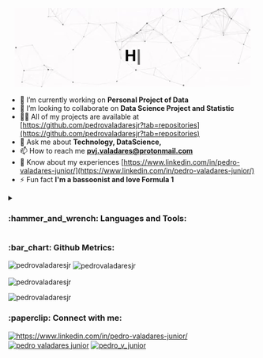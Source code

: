 <p align="center">
  <img src="https://github.com/pedrovaladaresjr/pedrovaladaresjr/blob/master/assets/header_github.gif" alt="Hi, I'm Pedro a Data Science Student from Brazil 🇧🇷">
</p>

<!--
The header above was a contribution I acquired from the {matyo91}:
  [https://github.com/matyo91]
  Great friend!

  Alguns links úteis no fim da página!
-->


- 🔭 I’m currently working on **Personal Project of Data**
- 👯 I’m looking to collaborate on **Data Science Project and Statistic**
- 👨‍💻 All of my projects are available at [https://github.com/pedrovaladaresjr?tab=repositories](https://github.com/pedrovaladaresjr?tab=repositories)
- 💬 Ask me about **Technology, DataScience,**
- 📫 How to reach me **pvj.valadares@protonmail.com**
- 📄 Know about my experiences [https://www.linkedin.com/in/pedro-valadares-junior/](https://www.linkedin.com/in/pedro-valadares-junior/)
- ⚡ Fun fact **I'm a bassoonist and love Formula 1**

<details>
  <summary><h3><b>:hammer_and_wrench: Languages and Tools:</b></h3></summary>
  <br/>
<p align="left"> <a href="https://www.linux.org/" target="_blank" rel="noreferrer"> <img src="https://raw.githubusercontent.com/devicons/devicon/master/icons/linux/linux-original.svg" alt="linux" width="40" height="40"/> </a> <a href="https://cdn.jsdelivr.net/gh/devicons/devicon@v2.15.1/devicon.min.css" target="_blank" rel="noreferrer"><img src="https://cdn.jsdelivr.net/gh/devicons/devicon/icons/r/r-original.svg" alt="R" width="40" height="40"/> </a> <a href="https://www.python.org" target="_blank" rel="noreferrer"> <img src="https://raw.githubusercontent.com/devicons/devicon/master/icons/python/python-original.svg" alt="python" width="40" height="40"/> </a><a href="https://cdn.jsdelivr.net/gh/devicons/devicon@v2.15.1/devicon.min.css" target="_blank" rel="noreferrer"><img src="https://cdn.jsdelivr.net/gh/devicons/devicon/icons/jupyter/jupyter-original-wordmark.svg" alt="JupyterNotebook" width="40" height="40"/> </a> <a href="https://git-scm.com/" target="_blank" rel="noreferrer"> <img src="https://www.vectorlogo.zone/logos/git-scm/git-scm-icon.svg" alt="git" width="40" height="40"/> </a> <a href="https://www.w3.org/html/" target="_blank" rel="noreferrer"> <img src="https://raw.githubusercontent.com/devicons/devicon/master/icons/html5/html5-original-wordmark.svg" alt="html5" width="40" height="40"/> </a> <a href="https://www.w3schools.com/css/" target="_blank" rel="noreferrer"> <img src="https://raw.githubusercontent.com/devicons/devicon/master/icons/css3/css3-original-wordmark.svg" alt="css3" width="40" height="40"/> </a>  <a href="https://developer.mozilla.org/en-US/docs/Web/JavaScript" target="_blank" rel="noreferrer"> <img src="https://raw.githubusercontent.com/devicons/devicon/master/icons/javascript/javascript-original.svg" alt="javascript" width="40" height="40"/> </a> <a href="https://www.mongodb.com/" target="_blank" rel="noreferrer"> <img src="https://raw.githubusercontent.com/devicons/devicon/master/icons/mongodb/mongodb-original-wordmark.svg" alt="mongodb" width="40" height="40"/> </a> <a href="https://www.mysql.com/" target="_blank" rel="noreferrer"> <img src="https://raw.githubusercontent.com/devicons/devicon/master/icons/mysql/mysql-original-wordmark.svg" alt="mysql" width="40" height="40"/> </a> <a href="https://www.postgresql.org" target="_blank" rel="noreferrer"> <img src="https://raw.githubusercontent.com/devicons/devicon/master/icons/postgresql/postgresql-original-wordmark.svg" alt="postgresql" width="40" height="40"/> </a> <a href="https://getbootstrap.com" target="_blank" rel="noreferrer"> <img src="https://raw.githubusercontent.com/devicons/devicon/master/icons/bootstrap/bootstrap-plain-wordmark.svg" alt="bootstrap" width="40" height="40"/> </a> <a href="https://www.mathworks.com/" target="_blank" rel="noreferrer"> <img src="https://upload.wikimedia.org/wikipedia/commons/2/21/Matlab_Logo.png" alt="matlab" width="40" height="40"/> </a>
</p>
</details>

<h3 align="left">:bar_chart: Github Metrics:</h3>
<p><img align="left" src="https://github-readme-stats.vercel.app/api/top-langs?username=pedrovaladaresjr&show_icons=true&locale=en&layout=compact" alt="pedrovaladaresjr" /></p>

<p>&nbsp;<img align="center" src="https://github-readme-stats.vercel.app/api?username=pedrovaladaresjr&show_icons=true&locale=en" alt="pedrovaladaresjr" /></p>

<p><img align="center" src="https://github-readme-streak-stats.herokuapp.com/?user=pedrovaladaresjr&" alt="pedrovaladaresjr" /></p>

<p align="left"> <img src="https://komarev.com/ghpvc/?username=pedrovaladaresjr&label=Profile%20views&color=0e75b6&style=flat" alt="pedrovaladaresjr" /> </p>


<h3 align="left">:paperclip: Connect with me:</h3>
<p align="left">
<a href="https://www.linkedin.com/in/pedro-valadares-junior/" target="blank"><img align="center" src="https://raw.githubusercontent.com/rahuldkjain/github-profile-readme-generator/master/src/images/icons/Social/linked-in-alt.svg" alt="https://www.linkedin.com/in/pedro-valadares-junior/" height="30" width="40" /></a>
<a href="https://www.kaggle.com/pedrovaladaresjr" target="blank"><img align="center" src="https://raw.githubusercontent.com/rahuldkjain/github-profile-readme-generator/master/src/images/icons/Social/kaggle.svg" alt="pedro valadares junior" height="30" width="40" /></a>
<a href="https://twitter.com/pedro_v_junior" target="blank"><img align="center" src="https://raw.githubusercontent.com/rahuldkjain/github-profile-readme-generator/master/src/images/icons/Social/twitter.svg" alt="pedro_v_junior" height="30" width="40" /></a>
</p>

<!--
Links úteis: 
  https://rahuldkjain.github.io/gh-profile-readme-generator/
  https://github.com/matyo91/matyo91/blob/main/README.md?plain=1
  https://devicon.dev/
  https://ezgif.com/
-->
